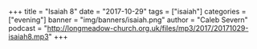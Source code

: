 +++
title = "Isaiah 8"
date = "2017-10-29"
tags = ["isaiah"]
categories = ["evening"]
banner = "img/banners/isaiah.png"
author = "Caleb Severn"
podcast = "http://longmeadow-church.org.uk/files/mp3/2017/20171029-isaiah8.mp3"
+++
